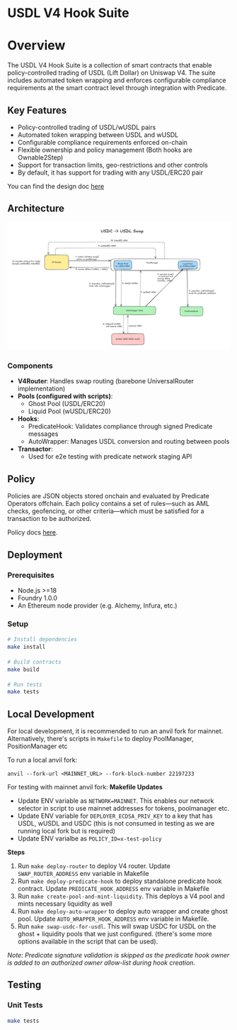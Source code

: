 # USDL V4 Hook Suite

# Overview

The USDL V4 Hook Suite is a collection of smart contracts that enable policy-controlled trading of USDL (Lift Dollar) on Uniswap V4. The suite includes automated token wrapping and enforces configurable compliance requirements at the smart contract level through integration with Predicate.

## Key Features

- Policy-controlled trading of USDL/wUSDL pairs
- Automated token wrapping between USDL and wUSDL
- Configurable compliance requirements enforced on-chain
- Flexible ownership and policy management (Both hooks are Ownable2Step)
- Support for transaction limits, geo-restrictions and other controls
- By default, it has support for trading with any USDL/ERC20 pair

You can find the design doc [here](https://predicate-network.notion.site/Design-Doc-Paxos-Uniswap-V4-Hooks-1e3d742b36ac80968d5df0282292e1ba?pvs=74)

## Architecture

![Architecture Diagram](assets/architecture.png)

### Components

- **V4Router**: Handles swap routing (barebone UniversalRouter implementation)
- **Pools (configured with scripts)**:
   - Ghost Pool (USDL/ERC20)
   - Liquid Pool (wUSDL/ERC20)
- **Hooks**:
   - PredicateHook: Validates compliance through signed Predicate messages
   - AutoWrapper: Manages USDL conversion and routing between pools
- **Transactor**:
   - Used for e2e testing with predicate network staging API

## Policy
Policies are JSON objects stored onchain and evaluated by Predicate Operators offchain. Each policy contains a set of 
rules—such as AML checks, geofencing, or other criteria—which must be satisfied for a transaction to be authorized.

Policy docs [here](https://docs.predicate.io/essentials/introduction).

## Deployment

### Prerequisites
- Node.js >=18
- Foundry 1.0.0
- An Ethereum node provider (e.g. Alchemy, Infura, etc.)

### Setup

```bash
# Install dependencies
make install

# Build contracts
make build

# Run tests
make tests
```

## Local Development
For local development, it is recommended to run an anvil fork for mainnet. Alternatively, there's scripts in `Makefile` to deploy
PoolManager, PositionManager etc

To run a local anvil fork: 
```
anvil --fork-url <MAINNET_URL> --fork-block-number 22197233
```

For testing with mainnet anvil fork:
**Makefile Updates**
- Update ENV variable as `NETWORK=MAINNET`. This enables our network selector in script to use mainnet addresses for tokens, poolmanager etc. 
- Update ENV variable for `DEPLOYER_ECDSA_PRIV_KEY` to a key that has USDL, wUSDL and USDC (this is not consumed in testing as we are running local fork but is required)
- Update ENV varialbe as `POLICY_ID=x-test-policy`

**Steps**
1. Run `make deploy-router` to deploy V4 router. Update `SWAP_ROUTER_ADDRESS` env variable in Makefile
2. Run `make deploy-predicate-hook` to deploy standalone predicate hook contract. Update `PREDICATE_HOOK_ADDRESS` env variable in Makefile
3. Run `make create-pool-and-mint-liquidity`. This deploys a V4 pool and mints necessary liquidity as well
4. Run `make deploy-auto-wrapper` to deploy auto wrapper and create ghost pool. Update `AUTO_WRAPPER_HOOK_ADDRESS` env variable in Makefile.
5. Run `make swap-usdc-for-usdl`. This will swap USDC for USDL on the ghost + liquidity pools that we just configured. (there's some more options available in the script that can be used).

*Note: Predicate signature validation is skipped as the predicate hook owner is added to an authorized owner allow-list during hook creation.*

## Testing

### Unit Tests
```bash
make tests
```

